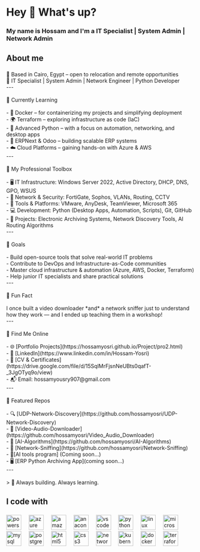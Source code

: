 <h1 align="left">Hey 👋 What's up?</h1>

###

<h3 align="left">My name is Hossam and I'm a IT Specialist | System Admin | Network Admin</h3>

###

<h2 align="left">About me</h2>

###

<p align="left">📍 Based in Cairo, Egypt – open to relocation and remote opportunities  <br>🔧 IT Specialist | System Admin | Network Engineer | Python Developer  <br>---<br><br> 🧠 Currently Learning<br><br>- 🐳 Docker – for containerizing my projects and simplifying deployment  <br>- 🌍 Terraform – exploring infrastructure as code (IaC)  <br>- 🐍 Advanced Python – with a focus on automation, networking, and desktop apps  <br>- 🧾 ERPNext & Odoo – building scalable ERP systems  <br>- ☁️ Cloud Platforms – gaining hands-on with Azure & AWS<br>---<br><br> 💼 My Professional Toolbox<br><br>- 🖥️ IT Infrastructure: Windows Server 2022, Active Directory, DHCP, DNS, GPO, WSUS  <br>- 🔐 Network & Security: FortiGate, Sophos, VLANs, Routing, CCTV  <br>- 🧰 Tools & Platforms: VMware, AnyDesk, TeamViewer, Microsoft 365  <br>- 💻 Development: Python (Desktop Apps, Automation, Scripts), Git, GitHub  <br>- 📁 Projects: Electronic Archiving Systems, Network Discovery Tools, AI Routing Algorithms  <br>---<br><br> 🎯 Goals<br><br>- Build open-source tools that solve real-world IT problems  <br>- Contribute to DevOps and Infrastructure-as-Code communities  <br>- Master cloud infrastructure & automation (Azure, AWS, Docker, Terraform)  <br>- Help junior IT specialists and share practical solutions  <br>---<br><br> 🎲 Fun Fact<br><br>I once built a video downloader *and* a network sniffer just to understand how they work — and I ended up teaching them in a workshop!<br>---<br><br> 📎 Find Me Online<br><br>- 🌐 [Portfolio Projects](https://hossamyosri.github.io/Project/pro2.html)<br>- 💼 [LinkedIn](https://www.linkedin.com/in/Hossam-Yosri)<br>- 📄 [CV & Certificates](https://drive.google.com/file/d/15SqlMrFjsnNeUBts0qafT-_3JgOTyq9o/view)<br>- 📬 Email: hossamyousry907@gmail.com  <br>---<br><br> 📂 Featured Repos<br><br>- 🔍 [UDP-Network-Discovery](https://github.com/hossamyosri/UDP-Network-Discovery)  <br>- 🎥 [Video-Audio-Downloader](https://github.com/hossamyosri/Video_Audio_Downloader)  <br>- 🧠 [AI-Algorithms](https://github.com/hossamyosri/AI-Algorithms)  <br>- 🔎 [Network-Sniffing](https://github.com/hossamyosri/Network-Sniffing)  <br>- 🤖[AI tools program] (Coming soon...)<br>- 🖥️ [ERP Python Archiving App](coming soon...)<br>---<br><br>> 🚀 Always building. Always learning.</p>

###

<h2 align="left">I code with</h2>

###

<div align="left">
  <img src="https://skillicons.dev/icons?i=powershell" height="40" alt="powershell logo"  />
  <img width="12" />
  <img src="https://skillicons.dev/icons?i=azure" height="40" alt="azure logo"  />
  <img width="12" />
  <img src="https://skillicons.dev/icons?i=aws" height="40" alt="amazonwebservices logo"  />
  <img width="12" />
  <img src="https://cdn.jsdelivr.net/gh/devicons/devicon/icons/anaconda/anaconda-original.svg" height="40" alt="anaconda logo"  />
  <img width="12" />
  <img src="https://cdn.jsdelivr.net/gh/devicons/devicon/icons/vscode/vscode-original.svg" height="40" alt="vscode logo"  />
  <img width="12" />
  <img src="https://cdn.jsdelivr.net/gh/devicons/devicon/icons/python/python-original.svg" height="40" alt="python logo"  />
  <img width="12" />
  <img src="https://cdn.jsdelivr.net/gh/devicons/devicon/icons/linux/linux-original.svg" height="40" alt="linux logo"  />
  <img width="12" />
  <img src="https://cdn.jsdelivr.net/gh/devicons/devicon/icons/microsoftsqlserver/microsoftsqlserver-plain.svg" height="40" alt="microsoftsqlserver logo"  />
  <img width="12" />
  <img src="https://cdn.jsdelivr.net/gh/devicons/devicon/icons/mysql/mysql-original.svg" height="40" alt="mysql logo"  />
  <img width="12" />
  <img src="https://cdn.jsdelivr.net/gh/devicons/devicon/icons/postgresql/postgresql-original.svg" height="40" alt="postgresql logo"  />
  <img width="12" />
  <img src="https://cdn.jsdelivr.net/gh/devicons/devicon/icons/html5/html5-original.svg" height="40" alt="html5 logo"  />
  <img width="12" />
  <img src="https://cdn.jsdelivr.net/gh/devicons/devicon/icons/css3/css3-original.svg" height="40" alt="css3 logo"  />
  <img width="12" />
  <img src="https://cdn.jsdelivr.net/gh/devicons/devicon/icons/networkx/networkx-original.svg" height="40" alt="networkx logo"  />
  <img width="12" />
  <img src="https://cdn.jsdelivr.net/gh/devicons/devicon/icons/kubernetes/kubernetes-plain.svg" height="40" alt="kubernetes logo"  />
  <img width="12" />
  <img src="https://cdn.jsdelivr.net/gh/devicons/devicon/icons/docker/docker-original.svg" height="40" alt="docker logo"  />
  <img width="12" />
  <img src="https://cdn.jsdelivr.net/gh/devicons/devicon/icons/terraform/terraform-original.svg" height="40" alt="terraform logo"  />
</div>

###
